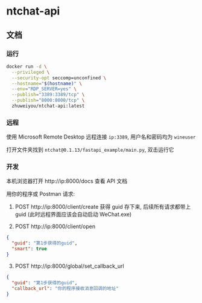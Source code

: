 # ntchat-api

## 文档

### 运行

```bash
docker run -d \
  --privileged \
  --security-opt seccomp=unconfined \
  --hostname="$(hostname)" \
  --env="RDP_SERVER=yes" \
  --publish="3389:3389/tcp" \
  --publish="8000:8000/tcp" \
  zhuweiyou/ntchat-api:latest
```

### 远程

使用 Microsoft Remote Desktop 远程连接 `ip:3389`, 用户名和密码均为 `wineuser`

打开文件夹找到 `ntchat@0.1.13/fastapi_example/main.py`, 双击运行它

### 开发

本机浏览器打开 http://ip:8000/docs 查看 API 文档

用你的程序或 Postman 请求:

1. POST http://ip:8000/client/create 获得 guid 存下来, 后续所有请求都带上 guid (此时远程界面应该会自动启动 WeChat.exe)

2. POST http://ip:8000/client/open

```json
{
  "guid": "第1步获得的guid",
  "smart": true
}
```

3. POST http://ip:8000/global/set_callback_url

```json
{
  "guid": "第1步获得的guid",
  "callback_url": "你的程序接收消息回调的地址"
}
```

